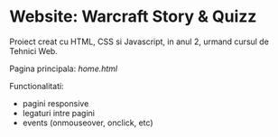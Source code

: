 # Website: Warcraft Story & Quizz

Proiect creat cu HTML, CSS si Javascript, in anul 2, urmand cursul de Tehnici Web.

Pagina principala: _home.html_

Functionalitati:
- pagini responsive
- legaturi intre pagini
- events (onmouseover, onclick, etc)
